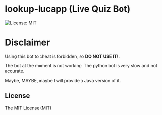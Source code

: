 # lookup-lucapp (Live Quiz Bot)
![License: MIT][ico-license]
 
# Disclaimer

Using this bot to cheat is forbidden, so **DO NOT USE IT!**. 

The bot at the moment is not working: The python bot is very slow and not accurate.

Maybe, MAYBE, maybe I will provide a Java version of it.

## License

The MIT License (MIT)

[ico-license]: https://img.shields.io/badge/license-MIT-brightgreen.svg?style=flat-square
[link-author]: https://github.com/sushant10
[mygithub]: https://github.com/wikilele
[adb]: https://developer.android.com/studio/command-line/adb